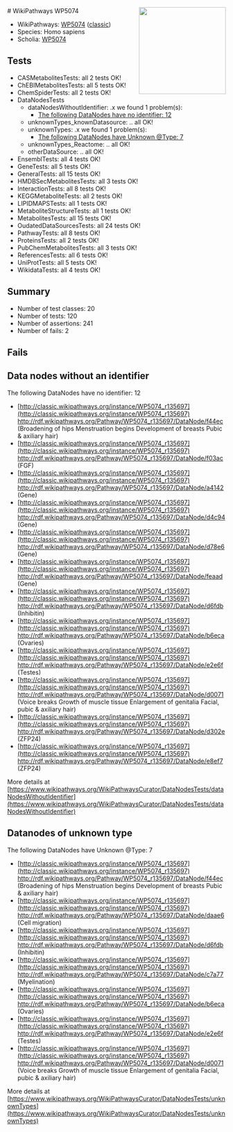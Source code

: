 <img style="float: right; width: 200px" src="https://upload.wikimedia.org/wikipedia/commons/thumb/8/83/Wplogo_with_text_500.png/640px-Wplogo_with_text_500.png" />
# WikiPathways WP5074

* WikiPathways: [WP5074](https://wikipathways.org/pathways/WP5074) ([classic](https://classic.wikipathways.org/instance/WP5074))
* Species: Homo sapiens
* Scholia: [WP5074](https://scholia.toolforge.org/wikipathways/WP5074)
## Tests
* CASMetabolitesTests: all 2 tests OK!
* ChEBIMetabolitesTests: all 5 tests OK!
* ChemSpiderTests: all 2 tests OK!
* DataNodesTests
    * dataNodesWithoutIdentifier: .x we found 1 problem(s):
        * [The following DataNodes have no identifier: 12](#8792c492)
    * unknownTypes_knownDatasource: .. all OK!
    * unknownTypes: .x we found 1 problem(s):
        * [The following DataNodes have Unknown @Type: 7](#839973e5)
    * unknownTypes_Reactome: .. all OK!
    * otherDataSource: .. all OK!
* EnsemblTests: all 4 tests OK!
* GeneTests: all 5 tests OK!
* GeneralTests: all 15 tests OK!
* HMDBSecMetabolitesTests: all 3 tests OK!
* InteractionTests: all 8 tests OK!
* KEGGMetaboliteTests: all 2 tests OK!
* LIPIDMAPSTests: all 1 tests OK!
* MetaboliteStructureTests: all 1 tests OK!
* MetabolitesTests: all 15 tests OK!
* OudatedDataSourcesTests: all 24 tests OK!
* PathwayTests: all 8 tests OK!
* ProteinsTests: all 2 tests OK!
* PubChemMetabolitesTests: all 3 tests OK!
* ReferencesTests: all 6 tests OK!
* UniProtTests: all 5 tests OK!
* WikidataTests: all 4 tests OK!


## Summary

* Number of test classes: 20
* Number of tests: 120
* Number of assertions: 241
* Number of fails: 2

## Fails

<a name="8792c492" />

## Data nodes without an identifier

The following DataNodes have no identifier: 12

* [http://classic.wikipathways.org/instance/WP5074_r135697](http://classic.wikipathways.org/instance/WP5074_r135697) http://rdf.wikipathways.org/Pathway/WP5074_r135697/DataNode/f44ec (Broadening of hips
Menstruation begins
Development of breasts
Pubic & axiliary hair)
* [http://classic.wikipathways.org/instance/WP5074_r135697](http://classic.wikipathways.org/instance/WP5074_r135697) http://rdf.wikipathways.org/Pathway/WP5074_r135697/DataNode/f03ac (FGF)
* [http://classic.wikipathways.org/instance/WP5074_r135697](http://classic.wikipathways.org/instance/WP5074_r135697) http://rdf.wikipathways.org/Pathway/WP5074_r135697/DataNode/a4142 (Gene)
* [http://classic.wikipathways.org/instance/WP5074_r135697](http://classic.wikipathways.org/instance/WP5074_r135697) http://rdf.wikipathways.org/Pathway/WP5074_r135697/DataNode/d4c94 (Gene)
* [http://classic.wikipathways.org/instance/WP5074_r135697](http://classic.wikipathways.org/instance/WP5074_r135697) http://rdf.wikipathways.org/Pathway/WP5074_r135697/DataNode/d78e6 (Gene)
* [http://classic.wikipathways.org/instance/WP5074_r135697](http://classic.wikipathways.org/instance/WP5074_r135697) http://rdf.wikipathways.org/Pathway/WP5074_r135697/DataNode/feaad (Gene)
* [http://classic.wikipathways.org/instance/WP5074_r135697](http://classic.wikipathways.org/instance/WP5074_r135697) http://rdf.wikipathways.org/Pathway/WP5074_r135697/DataNode/d6fdb (Inhibitin)
* [http://classic.wikipathways.org/instance/WP5074_r135697](http://classic.wikipathways.org/instance/WP5074_r135697) http://rdf.wikipathways.org/Pathway/WP5074_r135697/DataNode/b6eca (Ovaries)
* [http://classic.wikipathways.org/instance/WP5074_r135697](http://classic.wikipathways.org/instance/WP5074_r135697) http://rdf.wikipathways.org/Pathway/WP5074_r135697/DataNode/e2e6f (Testes)
* [http://classic.wikipathways.org/instance/WP5074_r135697](http://classic.wikipathways.org/instance/WP5074_r135697) http://rdf.wikipathways.org/Pathway/WP5074_r135697/DataNode/d0071 (Voice breaks
Growth of muscle tissue
Enlargement of genitalia
Facial, pubic & axiliary hair)
* [http://classic.wikipathways.org/instance/WP5074_r135697](http://classic.wikipathways.org/instance/WP5074_r135697) http://rdf.wikipathways.org/Pathway/WP5074_r135697/DataNode/d302e (ZFP24)
* [http://classic.wikipathways.org/instance/WP5074_r135697](http://classic.wikipathways.org/instance/WP5074_r135697) http://rdf.wikipathways.org/Pathway/WP5074_r135697/DataNode/e8ef7 (ZFP24)


More details at [https://www.wikipathways.org/WikiPathwaysCurator/DataNodesTests/dataNodesWithoutIdentifier](https://www.wikipathways.org/WikiPathwaysCurator/DataNodesTests/dataNodesWithoutIdentifier)

<a name="839973e5" />

## Datanodes of unknown type

The following DataNodes have Unknown @Type: 7

* [http://classic.wikipathways.org/instance/WP5074_r135697](http://classic.wikipathways.org/instance/WP5074_r135697) http://rdf.wikipathways.org/Pathway/WP5074_r135697/DataNode/f44ec (Broadening of hips
Menstruation begins
Development of breasts
Pubic & axiliary hair)
* [http://classic.wikipathways.org/instance/WP5074_r135697](http://classic.wikipathways.org/instance/WP5074_r135697) http://rdf.wikipathways.org/Pathway/WP5074_r135697/DataNode/daae6 (Cell migration)
* [http://classic.wikipathways.org/instance/WP5074_r135697](http://classic.wikipathways.org/instance/WP5074_r135697) http://rdf.wikipathways.org/Pathway/WP5074_r135697/DataNode/d6fdb (Inhibitin)
* [http://classic.wikipathways.org/instance/WP5074_r135697](http://classic.wikipathways.org/instance/WP5074_r135697) http://rdf.wikipathways.org/Pathway/WP5074_r135697/DataNode/c7a77 (Myelination)
* [http://classic.wikipathways.org/instance/WP5074_r135697](http://classic.wikipathways.org/instance/WP5074_r135697) http://rdf.wikipathways.org/Pathway/WP5074_r135697/DataNode/b6eca (Ovaries)
* [http://classic.wikipathways.org/instance/WP5074_r135697](http://classic.wikipathways.org/instance/WP5074_r135697) http://rdf.wikipathways.org/Pathway/WP5074_r135697/DataNode/e2e6f (Testes)
* [http://classic.wikipathways.org/instance/WP5074_r135697](http://classic.wikipathways.org/instance/WP5074_r135697) http://rdf.wikipathways.org/Pathway/WP5074_r135697/DataNode/d0071 (Voice breaks
Growth of muscle tissue
Enlargement of genitalia
Facial, pubic & axiliary hair)


More details at [https://www.wikipathways.org/WikiPathwaysCurator/DataNodesTests/unknownTypes](https://www.wikipathways.org/WikiPathwaysCurator/DataNodesTests/unknownTypes)

